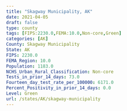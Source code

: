 ```yaml
---
title: "Skagway Municipality, AK"
date: 2021-04-05
draft: false
type: county
tags: [FIPS:2230.0,FEMA:10.0,Non-core,Green]
categories: [AK]
County: Skagway Municipality
State: AK
FIPS: 2230.0
FEMA_Region: 10.0
Population: 1183.0
NCHS_Urban_Rural_Classification: Non-core
Tests_in_prior_14_days: 73.0
Fourteen_day_test_rate_per_100000: 6171.0
Percent_Positivity_in_prior_14_days: 0.0
Level: Green
url: /states/AK/skagway-municipality
---
```




